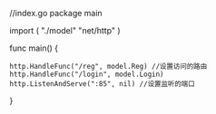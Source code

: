 //index.go
package main

import (
	"./model"
	"net/http"
)

func main() {

	http.HandleFunc("/reg", model.Reg) //设置访问的路由
	http.HandleFunc("/login", model.Login)
	http.ListenAndServe(":85", nil) //设置监听的端口
}


